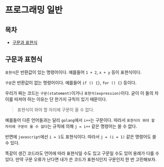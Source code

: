 # 프로그래밍 일반

## 목차

- [구문과 표현식](#구문과-표현식)

## 구문과 표현식

`표현식`은 반환값이 있는 명령어이다. 예를들어 `1 + 2`, `x + y` 등이 표현식이다. 

`구문`은 반환값이 없는 명령어이다. 예를들어 `if () {}`, `for () {}` 등이다.

우리가 짜는 코드는 `구문(statement)`이거나 `표현식(expression)`이다. 굳이 이 둘의 차이를 따져야 하는 이유는 단 한가지 규칙이 있기 때문이다.

> 표현식이 와야 할 자리에 구문이 올 수 없다.

예를들어 다른 언어들과는 달리 `golang`에서 `i++`는 구문이다. 따라서 `표현식이 와야 할 자리에 구문이 올 수 없다`는 규칙에 의해 `j = i++` 같은 명령어는 쓸 수 없다.

반면에 `javascript`에선 `i = 1`도 표현식이다. 따라서 `j = (i = 1)` 같은 명령어도 쓸 수 있다.

똑같이 생긴 코드라도 언어에 따라 표현식일 수도 있고 구문일 수도 있어 용례가 다를 수 있다. 만약 구문 오류가 난다면 내가 쓴 코드가 표현식인지 구문인지 한 번 고민해보자.